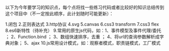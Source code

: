 以下为今年要学习的知识点，每个点将找一些练习代码或者比较好的知识总结传到这个项目中（不一定按此顺序，此计划随时可能更新）：

1.闭包
2.正则表达式
3.http协议
4.svg
5.canvas
6.css3 transform
7.css3 flex
8.es6新特性（待补充）
9.常用的原生js代码，如：1、事件模型及事件代理/委托 ； 2、Function.bind ； 3、数组快速排序，去重 ； 4、将url的查询参数解析成字典对象； 5、ajax
10.js常用设计模式，如：观察者模式，职责链模式，工厂模式
